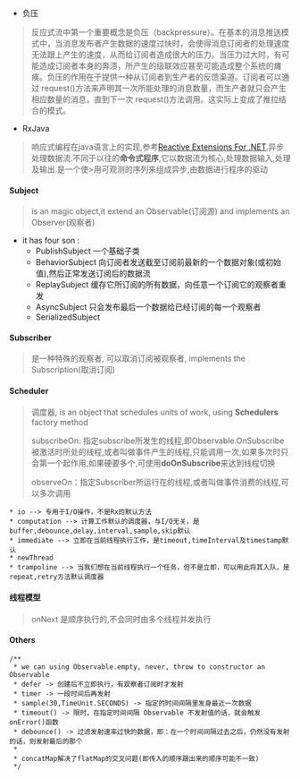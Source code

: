 * 负压
> 反应式流中第一个重要概念是负压（backpressure）。在基本的消息推送模式中，当消息发布者产生数据的速度过快时，会使得消息订阅者的处理速度无法跟上产生的速度，从而给订阅者造成很大的压力。当压力过大时，有可能造成订阅者本身的奔溃，所产生的级联效应甚至可能造成整个系统的瘫痪。负压的作用在于提供一种从订阅者到生产者的反馈渠道。订阅者可以通过 request()方法来声明其一次所能处理的消息数量，而生产者就只会产生相应数量的消息，直到下一次 request()方法调用。这实际上变成了推拉结合的模式。

* RxJava
> 响应式编程在java语言上的实现,参考[Reactive Extensions For .NET](https://github.com/Reactive-Extensions),异步处理数据流.不同于以往的**命令式程序**,它以数据流为核心,处理数据输入,处理及输出.是一个使>用可观测的序列来组成异步,由数据进行程序的驱动

#### Subject
> is an magic object,it extend an Observable(订阅源) and implements an Observer(观察者)
* it has four son :
    * PublishSubject 一个基础子类
    * BehaviorSubject 向订阅者发送截至订阅前最新的一个数据对象(或初始值),然后正常发送订阅后的数据流
    * ReplaySubject 缓存它所订阅的所有数据，向任意一个订阅它的观察者重发
    * AsyncSubject 只会发布最后一个数据给已经订阅的每一个观察者
    * SerializedSubject 
    
#### Subscriber 
> 是一种特殊的观察者, 可以取消订阅被观察者, implements the Subscription(取消订阅)

#### Scheduler
> 调度器, is an object that schedules units of work, using **Schedulers** factory method
>
> subscribeOn: 指定subscribe所发生的线程,即Observable.OnSubscribe被激活时所处的线程,或者叫做事件产生的线程,只能调用一次,如果多次时只会第一个起作用,如果硬要多个,可使用**doOnSubscribe**来达到线程切换
>
> observeOn：指定Subscriber所运行在的线程,或者叫做事件消费的线程,可以多次调用 

    * io --> 专用于I/O操作，不是Rx的默认方法
    * computation --> 计算工作默认的调度器，与I/O无关，是buffer,debounce,delay,interval,sample,skip默认
    * immediate --> 立即在当前线程执行工作，是timeout,timeInterval及timestamp默认
    * newThread
    * trampoline --> 当我们想在当前线程执行一个任务，但不是立即，可以用此将其入队，是repeat,retry方法默认调度器
    
#### 线程模型
> onNext 是顺序执行的,不会同时由多个线程并发执行 
    
#### Others 

    /**
     * we can using Observable.empty, never, throw to constructor an Observable
     * defer -> 创建后不立即执行，有观察者订阅时才发射
     * timer -> 一段时间后再发射
     * sample(30,TimeUnit.SECONDS) -> 指定的时间间隔里发身最近一次数据
     * timeout() -> 限时，在指定时间间隔 Observable 不发射值的话，就会触发 onError()函数
     * debounce() -> 过滤发射速率过快的数据，即：在一个时间间隔过去之后，仍然没有发射的话，则发射最后的那个
     *
     * concatMap解决了flatMap的交叉问题(即传入的顺序跟出来的顺序可能不一致)
     */
